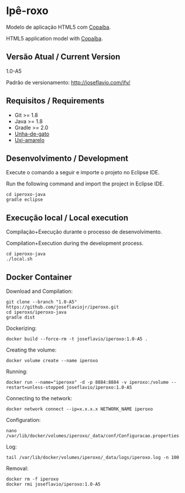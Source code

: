 # Ipê-roxo

Modelo de aplicação HTML5 com [Copaíba](http://joseflavio.com/copaiba).

HTML5 application model with [Copaíba](http://joseflavio.com/copaiba).

## Versão Atual / Current Version

1.0-A5

Padrão de versionamento: http://joseflavio.com/jfv/

## Requisitos / Requirements

* Git >= 1.8
* Java >= 1.8
* Gradle >= 2.0
* [Unha-de-gato](http://joseflavio.com/unhadegato)
* [Uxi-amarelo](http://joseflavio.com/uxiamarelo)

## Desenvolvimento / Development

Execute o comando a seguir e importe o projeto no Eclipse IDE.

Run the following command and import the project in Eclipse IDE.

    cd iperoxo-java
    gradle eclipse

## Execução local / Local execution

Compilação+Execução durante o processo de desenvolvimento.

Compilation+Execution during the development process.

    cd iperoxo-java
    ./local.sh

## Docker Container

Download and Compilation:

    git clone --branch "1.0-A5" https://github.com/joseflaviojr/iperoxo.git
    cd iperoxo/iperoxo-java
    gradle dist

Dockerizing:

    docker build --force-rm -t joseflavio/iperoxo:1.0-A5 .

Creating the volume:

    docker volume create --name iperoxo

Running:

    docker run --name="iperoxo" -d -p 8884:8884 -v iperoxo:/volume --restart=unless-stopped joseflavio/iperoxo:1.0-A5

Connecting to the network:

    docker network connect --ip=x.x.x.x NETWORK_NAME iperoxo

Configuration:

    nano /var/lib/docker/volumes/iperoxo/_data/conf/Configuracao.properties

Log:

    tail /var/lib/docker/volumes/iperoxo/_data/logs/iperoxo.log -n 100

Removal:

    docker rm -f iperoxo
    docker rmi joseflavio/iperoxo:1.0-A5
